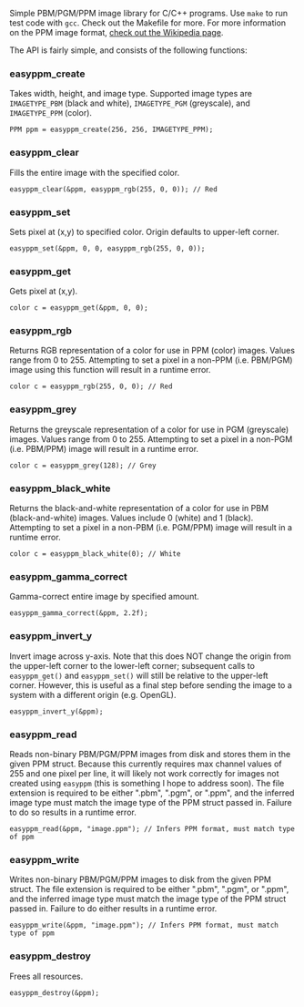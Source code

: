 Simple PBM/PGM/PPM image library for C/C++ programs. Use `make` to run test code with `gcc`. Check out the Makefile for more. For more information on the PPM image format, [check out the Wikipedia page](https://en.wikipedia.org/wiki/Netpbm_format).

The API is fairly simple, and consists of the following functions:

### easyppm_create
Takes width, height, and image type. Supported image types are `IMAGETYPE_PBM` (black and white), `IMAGETYPE_PGM` (greyscale), and `IMAGETYPE_PPM` (color).

    PPM ppm = easyppm_create(256, 256, IMAGETYPE_PPM);

### easyppm_clear
Fills the entire image with the specified color.

    easyppm_clear(&ppm, easyppm_rgb(255, 0, 0)); // Red

### easyppm_set
Sets pixel at (x,y) to specified color. Origin defaults to upper-left corner.

    easyppm_set(&ppm, 0, 0, easyppm_rgb(255, 0, 0));

### easyppm_get
Gets pixel at (x,y).

    color c = easyppm_get(&ppm, 0, 0);

### easyppm_rgb
Returns RGB representation of a color for use in PPM (color) images. Values range from 0 to 255. Attempting to set a pixel in a non-PPM (i.e. PBM/PGM) image using this function will result in a runtime error.

    color c = easyppm_rgb(255, 0, 0); // Red

### easyppm_grey
Returns the greyscale representation of a color for use in PGM (greyscale) images. Values range from 0 to 255. Attempting to set a pixel in a non-PGM (i.e. PBM/PPM) image will result in a runtime error.

    color c = easyppm_grey(128); // Grey

### easyppm_black_white
Returns the black-and-white representation of a color for use in PBM (black-and-white) images. Values include 0 (white) and 1 (black). Attempting to set a pixel in a non-PBM (i.e. PGM/PPM) image will result in a runtime error.

    color c = easyppm_black_white(0); // White

### easyppm_gamma_correct
Gamma-correct entire image by specified amount.

    easyppm_gamma_correct(&ppm, 2.2f);

### easyppm_invert_y
Invert image across y-axis. Note that this does NOT change the origin from the upper-left corner to the lower-left corner; subsequent calls to `easyppm_get()` and `easyppm_set()` will still be relative to the upper-left corner. However, this is useful as a final step before sending the image to a system with a different origin (e.g. OpenGL).

    easyppm_invert_y(&ppm);

### easyppm_read
Reads non-binary PBM/PGM/PPM images from disk and stores them in the given PPM struct. Because this currently requires max channel values of 255 and one pixel per line, it will likely not work correctly for images not created using `easyppm` (this is something I hope to address soon). The file extension is required to be either ".pbm", ".pgm", or ".ppm", and the inferred image type must match the image type of the PPM struct passed in. Failure to do so results in a runtime error.

    easyppm_read(&ppm, "image.ppm"); // Infers PPM format, must match type of ppm

### easyppm_write
Writes non-binary PBM/PGM/PPM images to disk from the given PPM struct. The file extension is required to be either ".pbm", ".pgm", or ".ppm", and the inferred image type must match the image type of the PPM struct passed in. Failure to do either results in a runtime error.

    easyppm_write(&ppm, "image.ppm"); // Infers PPM format, must match type of ppm

### easyppm_destroy
Frees all resources.

    easyppm_destroy(&ppm);
